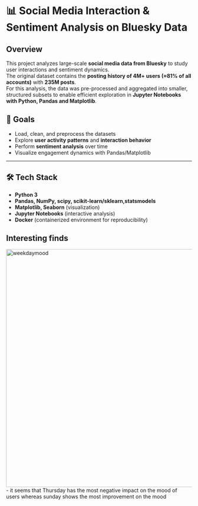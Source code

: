 # 📊 Social Media Interaction & Sentiment Analysis on Bluesky Data

## Overview
This project analyzes large-scale **social media data from Bluesky** to study user interactions and sentiment dynamics.  
The original dataset contains the **posting history of 4M+ users (≈81% of all accounts)** with **235M posts**.  
For this analysis, the data was pre-processed and aggregated into smaller, structured subsets to enable efficient exploration in **Jupyter Notebooks with Python, Pandas and Matplotlib**.

## 🎯 Goals
- Load, clean, and preprocess the datasets  
- Explore **user activity patterns** and **interaction behavior**  
- Perform **sentiment analysis** over time  
- Visualize engagement dynamics with Pandas/Matplotlib  

---

## 🛠️ Tech Stack
- **Python 3**  
- **Pandas, NumPy, scipy, scikit-learn/sklearn,statsmodels** 
- **Matplotlib, Seaborn** (visualization)  
- **Jupyter Notebooks** (interactive analysis)  
- **Docker** (containerized environment for reproducibility)  

## Interesting finds
<img width="1096" height="645" alt="weekdaymood" src="https://github.com/user-attachments/assets/0918641a-09b7-4219-9416-eab43710788a" />
- it seems that Thursday has the most negative impact on the mood of users whereas sunday shows the most improvement on the mood
